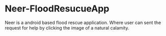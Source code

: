 # Neer-FloodResucueApp
Neer is a android based flood rescue application. Where user can sent the request for help by clicking the image of a natural calamity. 
